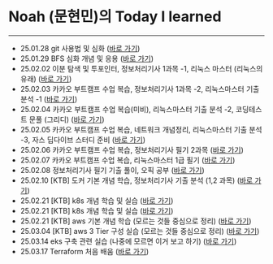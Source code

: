 # Noah (문현민)의 Today I learned

---

- 25.01.28 git 사용법 및 심화 ([바로 가기](/January/1-28_TIL.md))
- 25.01.29 BFS 심화 개념 및 응용 ([바로 가기](/January/1-29_TIL.md))
- 25.02.02 이분 탐색 및 투포인터, 정보처리기사 1과목 -1, 리눅스 마스터 (리눅스의 유래) ([바로 가기](/February/2-2_TIL.md))
- 25.02.03 카카오 부트캠프 수업 복습, 정보처리기사 1과목 -2, 리눅스마스터 기출 분석 -1 ([바로 가기](/February/2-3_TIL.md))
- 25.02.04 카카오 부트캠프 수업 복습(미비), 리눅스마스터 기출 분석 -2, 코딩테스트 문풀 (그리디) ([바로 가기](/February/2-4_TIL.md))
- 25.02.05 카카오 부트캠프 수업 복습, 네트워크 개념정리, 리눅스마스터 기출 분석 -3, 자스 딥다이브 스터디 준비 ([바로 가기](/February/2-5_TIL.md))
- 25.02.06 카카오 부트캠프 수업 복습, 정보처리기사 필기 2과목 ([바로 가기](/February/2-6_TIL.md))
- 25.02.07 카카오 부트캠프 수업 복습, 리눅스마스터 1급 필기 ([바로 가기](/February/2-7_TIL.md))
- 25.02.08 정보처리기사 필기 기출 풀이, 오픽 공부 ([바로 가기](/February/2-8_TIL.md))
- 25.02.10 [KTB] 도커 기본 개념 학습, 정보처리기사 기출 분석 (1,2 과목) ([바로 가기](/February/2-10_TIL.md))
- 25.02.21 [KTB] k8s 개념 학습 및 실습 ([바로 가기](/February/2-21_TIL.md))
- 25.02.21 [KTB] k8s 개념 학습 및 실습 ([바로 가기](/February/2-22_TIL.md))
- 25.02.21 [KTB] aws 기본 개념 학습 (모르는 것들 중심으로 정리) ([바로 가기](/February/2-24_TIL.md))
- 25.03.04 [KTB] aws 3 Tier 구성 실습 (모르는 것들 중심으로 정리) ([바로 가기](/March/3-4_TIL.md))
- 25.03.14 eks 구축 관련 실습 (나중에 모르면 이거 보고 하기) ([바로 가기](/March/3-14_TIL.md))
- 25.03.17 Terraform 처음 배움 ([바로 가기](/March/3-17_TIL.md))
